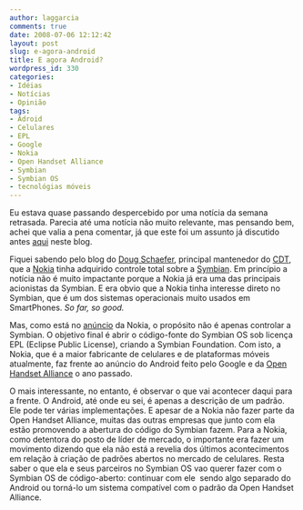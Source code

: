 ```yaml
---
author: laggarcia
comments: true
date: 2008-07-06 12:12:42
layout: post
slug: e-agora-android
title: E agora Android?
wordpress_id: 330
categories:
- Idéias
- Notícias
- Opinião
tags:
- Adroid
- Celulares
- EPL
- Google
- Nokia
- Open Handset Alliance
- Symbian
- Symbian OS
- tecnológias móveis
---
```


Eu estava quase passando despercebido por uma notícia da semana retrasada. Parecia até uma notícia não muito relevante, mas pensando bem, achei que valia a pena comentar, já que este foi um assunto já discutido antes [aqui](http://log4dev.com/2007/11/06/pc-20/) neste blog.

Fiquei sabendo pelo blog do [Doug Schaefer](http://cdtdoug.blogspot.com/), principal mantenedor do [CDT](http://www.eclipse.org/cdt/), que a [Nokia](http://www.nokia.com) tinha adquirido controle total sobre a [Symbian](http://www.symbian.com/). Em princípio a notícia não é muito impactante porque a Nokia já era uma das principais acionistas da Symbian. E era obvio que a Nokia tinha interesse direto no Symbian, que é um dos sistemas operacionais muito usados em SmartPhones. _So far, so good._

Mas, como está no [anúncio](http://www.nokia.com/A4136001?newsid=1230416) da Nokia, o propósito não é apenas controlar a Symbian. O objetivo final é abrir o código-fonte do Symbian OS sob licença EPL (Eclipse Public License), criando a Symbian Foundation. Com isto, a Nokia, que é a maior fabricante de celulares e de plataformas móveis atualmente, faz frente ao anúncio do Android feito pelo Google e da [Open Handset Alliance](http://www.openhandsetalliance.com/) o ano passado.

O mais interessante, no entanto, é observar o que vai acontecer daqui para a frente. O Android, até onde eu sei, é apenas a descrição de um padrão. Ele pode ter várias implementações. E apesar de a Nokia não fazer parte da Open Handset Alliance, muitas das outras empresas que junto com ela estão promovendo a abertura do código do Symbian fazem. Para a Nokia, como detentora do posto de líder de mercado, o importante era fazer um movimento dizendo que ela não está a revelia dos últimos acontecimentos em relação à criação de padrões abertos no mercado de celulares. Resta saber o que ela e seus parceiros no Symbian OS vao querer fazer com o Symbian OS de código-aberto: continuar com ele  sendo algo separado do Android ou torná-lo um sistema compatível com o padrão da Open Handset Alliance.
